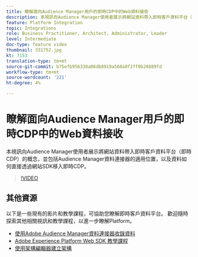 ```yaml
---
title: 瞭解面向Audience Manager用戶的即時CDP中的Web資料接收
description: 本視訊向Audience Manager使用者展示將網站資料帶入即時客戶資料平台（即時CDP）的概念，並包括Audience Manager資料連接器的適用位置，以及資料如何直接透過網站SDK移入即時CDP。
feature: Platform Integration
topic: Integrations
role: Business Practitioner, Architect, Administrator, Leader
level: Intermediate
doc-type: feature video
thumbnail: 331752.jpg
kt: 7153
translation-type: tm+mt
source-git-commit: b75efb956338a06db8919a568a0f2ff0b28889fd
workflow-type: tm+mt
source-wordcount: '221'
ht-degree: 4%

---
```



# 瞭解面向Audience Manager用戶的即時CDP中的Web資料接收

本視訊向Audience Manager使用者展示將網站資料帶入即時客戶資料平台（即時CDP）的概念，並包括Audience Manager資料連接器的適用位置，以及資料如何直接透過網站SDK移入即時CDP。

>[!VIDEO](https://video.tv.adobe.com/v/331752/?quality=12&learn=on)

## 其他資源

以下是一些現有的影片和教學課程，可協助您瞭解即時客戶資料平台。 歡迎隨時探索其他相關視訊和教學課程，以進一步瞭解Platform。

* [使用Adobe Audience Manager資料連接器收錄資料](https://experienceleague.adobe.com/docs/platform-learn/tutorials/sources/ingest-data-from-aam.html?lang=en#sources)
* [Adobe Experience Platform Web SDK 教學課程](https://experienceleague.adobe.com/docs/web-sdk-learn/tutorials/overview.html?lang=en)
* [使用架構編輯器建立架構](https://experienceleague.adobe.com/docs/experience-platform/xdm/tutorials/create-schema-ui.html?lang=en#getting-started)

